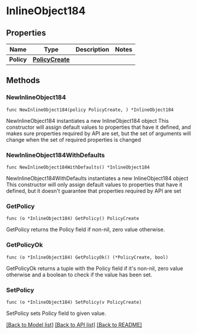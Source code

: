 # InlineObject184

## Properties

Name | Type | Description | Notes
------------ | ------------- | ------------- | -------------
**Policy** | [**PolicyCreate**](policyCreate.md) |  | 

## Methods

### NewInlineObject184

`func NewInlineObject184(policy PolicyCreate, ) *InlineObject184`

NewInlineObject184 instantiates a new InlineObject184 object
This constructor will assign default values to properties that have it defined,
and makes sure properties required by API are set, but the set of arguments
will change when the set of required properties is changed

### NewInlineObject184WithDefaults

`func NewInlineObject184WithDefaults() *InlineObject184`

NewInlineObject184WithDefaults instantiates a new InlineObject184 object
This constructor will only assign default values to properties that have it defined,
but it doesn't guarantee that properties required by API are set

### GetPolicy

`func (o *InlineObject184) GetPolicy() PolicyCreate`

GetPolicy returns the Policy field if non-nil, zero value otherwise.

### GetPolicyOk

`func (o *InlineObject184) GetPolicyOk() (*PolicyCreate, bool)`

GetPolicyOk returns a tuple with the Policy field if it's non-nil, zero value otherwise
and a boolean to check if the value has been set.

### SetPolicy

`func (o *InlineObject184) SetPolicy(v PolicyCreate)`

SetPolicy sets Policy field to given value.



[[Back to Model list]](../README.md#documentation-for-models) [[Back to API list]](../README.md#documentation-for-api-endpoints) [[Back to README]](../README.md)


